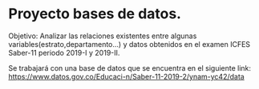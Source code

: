 # Proyecto bases de datos. 

Objetivo: Analizar las relaciones existentes entre algunas variables(estrato,departamento...) y datos obtenidos en el examen ICFES Saber-11 periodo 2019-I y 2019-II.

Se trabajará con una base de datos que se encuentra en el siguiente link: https://www.datos.gov.co/Educaci-n/Saber-11-2019-2/ynam-yc42/data



